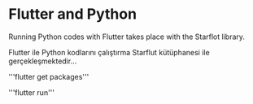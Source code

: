 # Flutter and Python

Running Python codes with Flutter takes place with the Starflot library.

Flutter ile Python kodlarını çalıştırma Starflut kütüphanesi ile gerçekleşmektedir...


'''flutter get packages'''

'''flutter run'''
